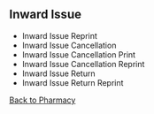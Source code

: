 ## Inward Issue

* Inward Issue Reprint
* Inward Issue Cancellation
* Inward Issue Cancellation Print
* Inward Issue Cancellation Reprint
* Inward Issue Return
* Inward Issue Return Reprint


[Back to Pharmacy](https://github.com/hmislk/hmis/wiki/Pharmacy)